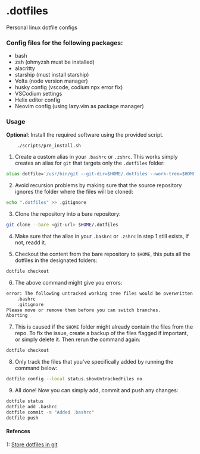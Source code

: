 # .dotfiles

Personal linux dotfile configs

### Config files for the following packages:

- bash
- zsh (ohmyzsh must be installed)
- alacritty
- starship (must install starship)
- Volta (node version manager)
- husky config (vscode, codium npx error fix)
- VSCodium settings
- Helix editor config
- Neovim config (using lazy.vim as package manager)

### Usage

**Optional**:
Install the required software using the provided script.

```bash
    ./scripts/pre_install.sh
```

1. Create a custom alias in your `.bashrc` or `.zshrc`. This works simply creates an alias for `git` that targets only the `.dotfiles` folder:

```bash
alias dotfile='/usr/bin/git --git-dir=$HOME/.dotfiles --work-tree=$HOME'
```

2. Avoid recursion problems by making sure that the source repository ignores the folder where the files will be cloned:

```bash
echo ".dotfiles" >> .gitignore
```

3. Clone the repository into a bare repository:

```bash
git clone --bare <git-url> $HOME/.dotfiles
```

4. Make sure that the alias in your `.bashrc` or `.zshrc` in step 1 still exists, if not, readd it.

5. Checkout the content from the bare repository to `$HOME`, this puts all the dotfiles in the designated folders:

```bash
dotfile checkout
```

6. The above command might give you errors:

```bash
error: The following untracked working tree files would be overwritten by checkout:
    .bashrc
    .gitignore
Please move or remove them before you can switch branches.
Aborting
```

7. This is caused if the `$HOME` folder might already contain the files from the repo. To fix the issue, create a backup of the files flagged if important, or simply delete it. Then rerun the command again:

```bash
dotfile checkout
```

8. Only track the files that you've specifically added by running the command below:

```bash
dotfile config --local status.showUntrackedFiles no
```

9. All done! Now you can simply add, commit and push any changes:

```bash
dotfile status
dotfile add .bashrc
dotfile commit -m "Added .bashrc"
dotfile push
```

#### Refences

1: [Store dotfiles in git](https://www.atlassian.com/git/tutorials/dotfiles)

